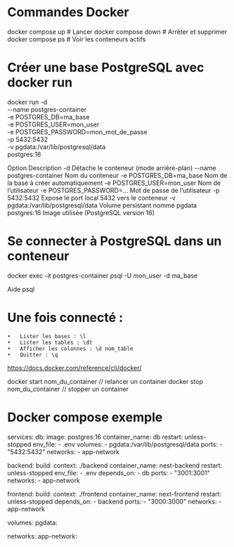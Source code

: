 # Commandes Docker 

docker compose up      # Lancer
docker compose down    # Arrêter et supprimer
docker compose ps      # Voir les conteneurs actifs

# Créer une base PostgreSQL avec docker run
  docker run -d \
  --name postgres-container \
  -e POSTGRES_DB=ma_base \
  -e POSTGRES_USER=mon_user \
  -e POSTGRES_PASSWORD=mon_mot_de_passe \
  -p 5432:5432 \
  -v pgdata:/var/lib/postgresql/data \
  postgres:16

  Option
Description
-d
Détache le conteneur (mode arrière-plan)
--name postgres-container
Nom du conteneur
-e POSTGRES_DB=ma_base
Nom de la base à créer automatiquement
-e POSTGRES_USER=mon_user
Nom de l’utilisateur
-e POSTGRES_PASSWORD=...
Mot de passe de l’utilisateur
-p 5432:5432
Expose le port local 5432 vers le conteneur
-v pgdata:/var/lib/postgresql/data
Volume persistant nommé pgdata
postgres:16
Image utilisée (PostgreSQL version 16)


# Se connecter à PostgreSQL dans un conteneur

docker exec -it postgres-container psql -U mon_user -d ma_base

Aide psql

# Une fois connecté :
	•	Lister les bases : \l
	•	Lister les tables : \dt
	•	Afficher les colonnes : \d nom_table
	•	Quitter : \q

https://docs.docker.com/reference/cli/docker/

docker start nom_du_container  // relancer un container
docker stop nom_du_container  // stopper un container

# Docker compose exemple 

services:
  db:
    image: postgres:16
    container_name: db
    restart: unless-stopped
    env_file:
      - .env
    volumes:
      - pgdata:/var/lib/postgresql/data
    ports:
      - "5432:5432"
    networks:
      - app-network

  backend:
    build:
      context: ./backend
    container_name: nest-backend
    restart: unless-stopped
    env_file:
      - .env
    depends_on:
      - db
    ports:
      - "3001:3001"
    networks:
      - app-network

  frontend:
    build:
      context: ./frontend
    container_name: next-frontend
    restart: unless-stopped
    depends_on:
      - backend
    ports:
      - "3000:3000"
    networks:
      - app-network

volumes:
  pgdata:

networks:
  app-network:
